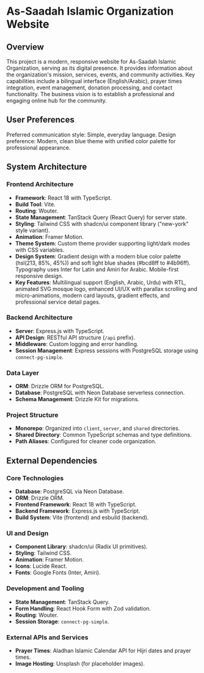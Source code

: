 # As-Saadah Islamic Organization Website

## Overview
This project is a modern, responsive website for As-Saadah Islamic Organization, serving as its digital presence. It provides information about the organization's mission, services, events, and community activities. Key capabilities include a bilingual interface (English/Arabic), prayer times integration, event management, donation processing, and contact functionality. The business vision is to establish a professional and engaging online hub for the community.

## User Preferences
Preferred communication style: Simple, everyday language.
Design preference: Modern, clean blue theme with unified color palette for professional appearance.

## System Architecture

### Frontend Architecture
- **Framework**: React 18 with TypeScript.
- **Build Tool**: Vite.
- **Routing**: Wouter.
- **State Management**: TanStack Query (React Query) for server state.
- **Styling**: Tailwind CSS with shadcn/ui component library ("new-york" style variant).
- **Animation**: Framer Motion.
- **Theme System**: Custom theme provider supporting light/dark modes with CSS variables.
- **Design System**: Gradient design with a modern blue color palette (hsl(213, 85%, 45%)) and soft light blue shades (#bcd8ff to #4b96ff). Typography uses Inter for Latin and Amiri for Arabic. Mobile-first responsive design.
- **Key Features**: Multilingual support (English, Arabic, Urdu) with RTL, animated SVG mosque logo, enhanced UI/UX with parallax scrolling and micro-animations, modern card layouts, gradient effects, and professional service detail pages.

### Backend Architecture
- **Server**: Express.js with TypeScript.
- **API Design**: RESTful API structure (`/api` prefix).
- **Middleware**: Custom logging and error handling.
- **Session Management**: Express sessions with PostgreSQL storage using `connect-pg-simple`.

### Data Layer
- **ORM**: Drizzle ORM for PostgreSQL.
- **Database**: PostgreSQL with Neon Database serverless connection.
- **Schema Management**: Drizzle Kit for migrations.

### Project Structure
- **Monorepo**: Organized into `client`, `server`, and `shared` directories.
- **Shared Directory**: Common TypeScript schemas and type definitions.
- **Path Aliases**: Configured for cleaner code organization.

## External Dependencies

### Core Technologies
- **Database**: PostgreSQL via Neon Database.
- **ORM**: Drizzle ORM.
- **Frontend Framework**: React 18 with TypeScript.
- **Backend Framework**: Express.js with TypeScript.
- **Build System**: Vite (frontend) and esbuild (backend).

### UI and Design
- **Component Library**: shadcn/ui (Radix UI primitives).
- **Styling**: Tailwind CSS.
- **Animation**: Framer Motion.
- **Icons**: Lucide React.
- **Fonts**: Google Fonts (Inter, Amiri).

### Development and Tooling
- **State Management**: TanStack Query.
- **Form Handling**: React Hook Form with Zod validation.
- **Routing**: Wouter.
- **Session Storage**: `connect-pg-simple`.

### External APIs and Services
- **Prayer Times**: Aladhan Islamic Calendar API for Hijri dates and prayer times.
- **Image Hosting**: Unsplash (for placeholder images).